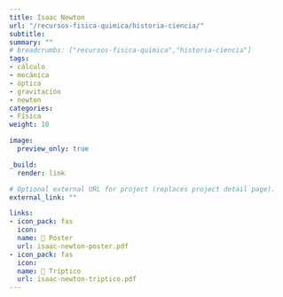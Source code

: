 ```yaml
---
title: Isaac Newton
url: "/recursos-fisica-quimica/historia-ciencia/"
subtitle: 
summary: ""
# breadcrumbs: ["recursos-fisica-quimica","historia-ciencia"]
tags:
- cálculo
- mecánica
- óptica
- gravitación
- newton
categories:
- Física
weight: 10

image:
  preview_only: true

_build:  
  render: link

# Optional external URL for project (replaces project detail page).
external_link: ""

links:
- icon_pack: fas
  icon: 
  name: 📜 Póster
  url: isaac-newton-poster.pdf
- icon_pack: fas
  icon:
  name: 📖 Tríptico
  url: isaac-newton-triptico.pdf  
---
```

